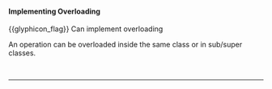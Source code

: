 <div id="title">

#### Implementing Overloading

</div>

<span id="prereqs"><dynamic-panel src="../../oopDesign/inheritance/overloading/unit-inElsewhere-asFlat.md" boilerplate header="{{glyphicon_education}} %%OOP → Inheritance → Overloading%%" /></span>

<span id="outcomes">{{glyphicon_flag}} Can implement overloading</span>

<div id="body">

An operation can be overloaded inside the same class or in sub/super classes.

<tabs> 
  <tab header="Java">

<include src="text-java.md" />

  </tab>
  <tab header="Python">

<include src="text-python.md" />

</tab>
</tabs><hr>


<p/>

</div>

<div id="extras">
</div>